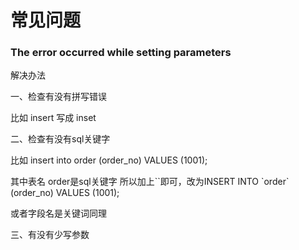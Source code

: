 # 常见问题





### The error occurred while setting parameters 

解决办法

一、检查有没有拼写错误

比如 insert 写成 inset

二、检查有没有sql关键字

比如 insert into order (order_no) VALUES (1001);

其中表名 order是sql关键字 所以加上\`\`即可，改为INSERT INTO \`order\` (order_no) VALUES (1001);

或者字段名是关键词同理

三、有没有少写参数




